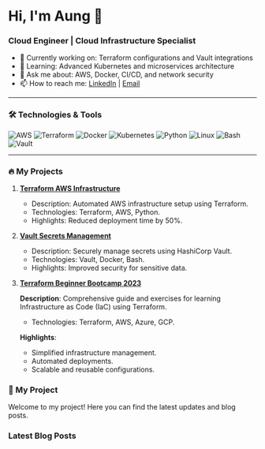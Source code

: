 
# Hi, I'm Aung 👋
### Cloud Engineer | Cloud Infrastructure Specialist

- 🔭 Currently working on: Terraform configurations and Vault integrations
- 🌱 Learning: Advanced Kubernetes and microservices architecture
- 💬 Ask me about: AWS, Docker, CI/CD, and network security
- 📫 How to reach me: [LinkedIn](https://www.linkedin.com/in/aungkohtat/) | [Email](mailto:aungkohtet.info@gmail.com)

---

### 🛠️ Technologies & Tools

![AWS](https://img.shields.io/badge/AWS-%23FF9900.svg?style=flat&logo=amazon-aws&logoColor=white)
![Terraform](https://img.shields.io/badge/Terraform-%235835CC.svg?style=flat&logo=terraform&logoColor=white)
![Docker](https://img.shields.io/badge/Docker-%232496ED.svg?style=flat&logo=docker&logoColor=white)
![Kubernetes](https://img.shields.io/badge/Kubernetes-%23326ce5.svg?style=flat&logo=kubernetes&logoColor=white)
![Python](https://img.shields.io/badge/Python-%233776AB.svg?style=flat&logo=python&logoColor=white)
![Linux](https://img.shields.io/badge/Linux-%23FCC624.svg?style=flat&logo=linux&logoColor=black)
![Bash](https://img.shields.io/badge/Bash-%234EAA25.svg?style=flat&logo=gnu-bash&logoColor=white)
![Vault](https://img.shields.io/badge/Vault-%23777F7D.svg?style=flat&logo=hashicorp&logoColor=white)

---

### 🔥 My Projects

1. **[Terraform AWS Infrastructure](https://github.com/aungkohtat/hands-on-terraform?tab=readme-ov-file)**
   - Description: Automated AWS infrastructure setup using Terraform.
   - Technologies: Terraform, AWS, Python.
   - Highlights: Reduced deployment time by 50%.

2. **[Vault Secrets Management](https://github.com/aungkohtat/vault-secrets-management/blob/main/README.md)**
   - Description: Securely manage secrets using HashiCorp Vault.
   - Technologies: Vault, Docker, Bash.
   - Highlights: Improved security for sensitive data.

3. **[Terraform Beginner Bootcamp 2023](https://github.com/aungkohtat/terraform-beginner-bootcamp-2023/blob/main/README.md)**
   
   **Description**: Comprehensive guide and exercises for learning Infrastructure as Code (IaC) using Terraform.
   - Technologies: Terraform, AWS, Azure, GCP.
     
   **Highlights**:
   - Simplified infrastructure management.
   - Automated deployments.
   - Scalable and reusable configurations.


### 📄 My Project

Welcome to my project! Here you can find the latest updates and blog posts.

### Latest Blog Posts
<!-- BLOG-POST-LIST:START -->
<!-- BLOG-POST-LIST:END -->




